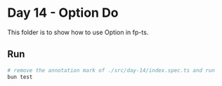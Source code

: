 # Day 14 - Option Do

This folder is to show how to use Option in fp-ts.

## Run

```sh
# remove the annotation mark of ./src/day-14/index.spec.ts and run
bun test
```
